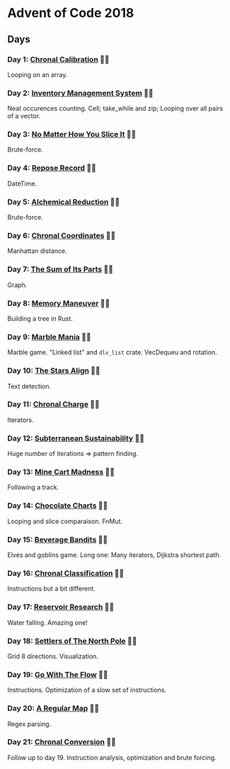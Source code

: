 # Advent of Code 2018

## Days

### Day 1: [Chronal Calibration](day01/README.md) 🌟🌟

Looping on an array.

### Day 2: [Inventory Management System](day02/README.md) 🌟🌟

Neat occurences counting.
Cell; take_while and zip; Looping over all pairs of a vector.

### Day 3: [No Matter How You Slice It](day03/README.md) 🌟🌟

Brute-force.

### Day 4: [Repose Record](day04/README.md) 🌟🌟

DateTime.

### Day 5: [Alchemical Reduction](day05/README.md) 🌟🌟

Brute-force.

### Day 6: [Chronal Coordinates](day06/README.md) 🌟🌟

Manhattan distance.

### Day 7: [The Sum of Its Parts](day07/README.md) 🌟🌟

Graph.

### Day 8: [Memory Maneuver](day08/README.md) 🌟🌟

Building a tree in Rust.

### Day 9: [Marble Mania](day09/README.md) 🌟🌟

Marble game. "Linked list" and `dlv_list` crate. VecDequeu and rotation.

### Day 10: [The Stars Align](day10/README.md) 🌟🌟

Text detection.

### Day 11: [Chronal Charge](day11/README.md) 🌟🌟

Iterators.

### Day 12: [Subterranean Sustainability](day12/README.md) 🌟🌟

Huge number of iterations => pattern finding.

### Day 13: [Mine Cart Madness](day13/README.md) 🌟🌟

Following a track.

### Day 14: [Chocolate Charts](day14/README.md) 🌟🌟

Looping and slice comparaison. FnMut.

### Day 15: [Beverage Bandits](day15/README.md) 🌟🌟

Elves and goblins game. Long one: Many iterators, Dijkstra shortest path.

### Day 16: [Chronal Classification](day16/README.md) 🌟🌟

Instructions but a bit different.

### Day 17: [Reservoir Research](day17/README.md) 🌟🌟

Water falling. Amazing one!

### Day 18: [Settlers of The North Pole](day18/README.md) 🌟🌟

Grid 8 directions. Visualization.

### Day 19: [Go With The Flow](day19/README.md) 🌟🌟

Instructions. Optimization of a slow set of instructions.

### Day 20: [A Regular Map](day20/README.md) 🌟🌟

Regex parsing.

### Day 21: [Chronal Conversion](day21/README.md) 🌟🌟

Follow up to day 19. Instruction analysis, optimization and brute forcing.